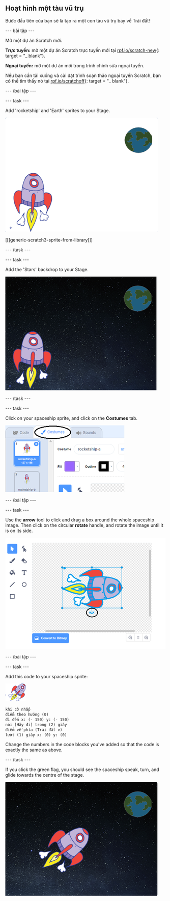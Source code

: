 ## Hoạt hình một tàu vũ trụ

Bước đầu tiên của bạn sẽ là tạo ra một con tàu vũ trụ bay về Trái đất!

\--- bài tập \---

Mở một dự án Scratch mới.

**Trực tuyến:** mở một dự án Scratch trực tuyến mới tại [rpf.io/scratch-new](http://rpf.io/scratchon){: target = "_ blank"}.

**Ngoại tuyến:** mở một dự án mới trong trình chỉnh sửa ngoại tuyến.

Nếu bạn cần tải xuống và cài đặt trình soạn thảo ngoại tuyến Scratch, bạn có thể tìm thấy nó tại [rpf.io/scratchoff](http://rpf.io/scratchoff){: target = "_ blank"}.

\--- /bài tập \---

\--- task \---

Add 'rocketship' and 'Earth' sprites to your Stage.

![Spaceship and Earth sprites](images/space-sprites.png)

[[[generic-scratch3-sprite-from-library]]]

\--- /task \---

\--- task \---

Add the 'Stars' backdrop to your Stage.

![A space backdrop](images/space-backdrop.png)

\--- /task \---

\--- task \---

Click on your spaceship sprite, and click on the **Costumes** tab.

![Sprite costume](images/space-costume.png)

\--- /bài tập \---

\--- task \---

Use the **arrow** tool to click and drag a box around the whole spaceship image. Then click on the circular **rotate** handle, and rotate the image until it is on its side.

![Rotating a costume](images/space-rotate.png)

\--- /bài tập \---

\--- task \---

Add this code to your spaceship sprite:

![Spaceship sprite](images/sprite-spaceship.png)

```blocks3
khi cờ nhấp
điểm theo hướng (0)
đi đến x: (- 150) y: (- 150)
nói [Hãy đi] trong (2) giây
điểm về phía (Trái đất v)
lướt (1) giây x: (0) y: (0)
```

Change the numbers in the code blocks you've added so that the code is exactly the same as above.

\--- /task \---

If you click the green flag, you should see the spaceship speak, turn, and glide towards the centre of the stage.

![Testing a spaceship animation](images/space-animate-stage.png)